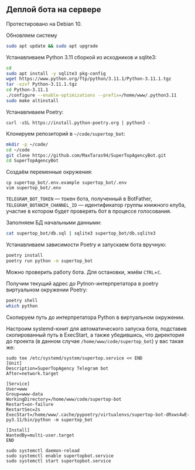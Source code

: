 ## Деплой бота на сервере

Протестировано на Debian 10.

Обновляем систему

```bash
sudo apt update && sudo apt upgrade
```

Устанавливаем Python 3.11 сборкой из исходников и sqlite3:

```bash
cd
sudo apt install -y sqlite3 pkg-config
wget https://www.python.org/ftp/python/3.11.1/Python-3.11.1.tgz
tar -xzvf Python-3.11.1.tgz
cd Python-3.11.1
./configure --enable-optimizations --prefix=/home/www/.python3.11
sudo make altinstall
```

Устанавливаем Poetry:

```basj
curl -sSL https://install.python-poetry.org | python3 -
```

Клонируем репозиторий в `~/code/supertop_bot`:

```bash
mkdir -p ~/code/
cd ~/code
git clone https://github.com/MaxTaras94/SuperTopAgencyBot.git
cd SuperTopAgencyBot
```

Создаём переменные окружения:

```
cp supertop_bot/.env.example supertop_bot/.env
vim supertop_bot/.env
```

`TELEGRAM_BOT_TOKEN` — токен бота, полученный в BotFather, `TELEGRAM_BOTANIM_CHANNEL_ID` — идентификатор группы книжного клуба, участие в котором будет проверять бот в процессе голосования.

Заполняем БД начальными данными:

```bash
cat supertop_bot/db.sql | sqlite3 supertop_bot/db.sqlite3
```

Устанавливаем зависимости Poetry и запускаем бота вручную:

```bash
poetry install
poetry run python -m supertop_bot
```

Можно проверить работу бота. Для остановки, жмём `CTRL`+`C`.

Получим текущий адрес до Pytnon-интерпретатора в poetry виртуальном окружении Poetry:

```bash
poetry shell
which python
```

Скопируем путь до интерпретатора Python в виртуальном окружении.

Настроим systemd-юнит для автоматического запуска бота, подставив скопированный путь в ExecStart, а также убедившись,
что директория до проекта (в данном случае `/home/www/code/supertop_bot`) у вас такая же:

```
sudo tee /etc/systemd/system/supertop.service << END
[Unit]
Description=SuperTopAgency Telegram bot
After=network.target

[Service]
User=www
Group=www-data
WorkingDirectory=/home/www/code/supertop-bot
Restart=on-failure
RestartSec=2s
ExecStart=/home/www/.cache/pypoetry/virtualenvs/supertop-bot-dRxws4wE-py3.11/bin/python -m supertop_bot

[Install]
WantedBy=multi-user.target
END

sudo systemctl daemon-reload
sudo systemctl enable supertopbot.service
sudo systemctl start supertopbot.service
```
